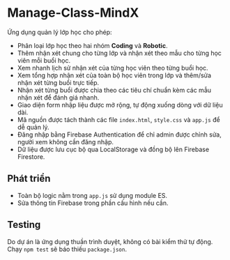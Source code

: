 # Manage-Class-MindX

Ứng dụng quản lý lớp học cho phép:

- Phân loại lớp học theo hai nhóm **Coding** và **Robotic**.
- Thêm nhận xét chung cho từng lớp và nhận xét theo mẫu cho từng học viên mỗi buổi học.
- Xem nhanh lịch sử nhận xét của từng học viên theo từng buổi học.
- Xem tổng hợp nhận xét của toàn bộ học viên trong lớp và thêm/sửa nhận xét từng buổi trực tiếp.
- Nhận xét từng buổi được chia theo các tiêu chí chuẩn kèm các mẫu nhận xét để đánh giá nhanh.
- Giao diện form nhập liệu được mở rộng, tự động xuống dòng với dữ liệu dài.
- Mã nguồn được tách thành các file `index.html`, `style.css` và `app.js` để dễ quản lý.
- Đăng nhập bằng Firebase Authentication để chỉ admin được chỉnh sửa, người xem không cần đăng nhập.
- Dữ liệu được lưu cục bộ qua LocalStorage và đồng bộ lên Firebase Firestore.

## Phát triển

- Toàn bộ logic nằm trong `app.js` sử dụng module ES.
- Sửa thông tin Firebase trong phần cấu hình nếu cần.

## Testing

Do dự án là ứng dụng thuần trình duyệt, không có bài kiểm thử tự động. Chạy `npm test` sẽ báo thiếu `package.json`.
